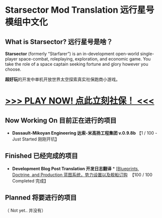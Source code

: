 # Starsector Mod Translation 远行星号模组中文化

## What is Starsector? 远行星号是啥？

**Starsector** (formerly “Starfarer”) is an in-development open-world single-player space-combat, roleplaying, exploration, and economic game. You take the role of a space captain seeking fortune and glory however you choose.

**超好玩**的开发中单机开放世界太空探索真实社保跑商小游戏。

# [>>> PLAY NOW! 点此立刻社保！ <<<](http://fractalsoftworks.com/)

## Now Working On 目前正在进行的项目 
* **Dassault-Mikoyan Engineering 达索-米高扬工程集团 v.0.9.8b**
【1 / 100 - Just Started 刚刚开坑】

## Finished 已经完成的项目
* **Development Blog Post Translation 开发日志翻译**
      * [<a href="Blog Translation/20180212 - Blueprints, Doctrine, and Production/20180212-chs.md">Blueprints, Doctrine, and Production 蓝图系统，势力设置以及舰船订购</a>
  【100 / 100 Completed 完成】

## Planned 将要进行的项目
（ Not yet.. 并没有）
